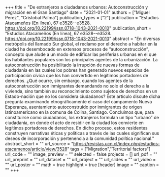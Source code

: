 +++
title = "De extranjeros a ciudadanos urbanos: Autoconstrucción y migración en el Gran Santiago"
date = "2021-01-01"
authors = ["Miguel Perez", "Cristobal Palma"]
publication_types = ["2"]
publication = "Estudios Atacameños (En línea), 67 e3528--e3528. https://doi.org/10.22199/issn.0718-1043-2021-0010"
publication_short = "Estudios Atacameños (En línea), 67 e3528--e3528. https://doi.org/10.22199/issn.0718-1043-2021-0010"
abstract = "En diversas metrópolis del llamado Sur global, el reclamo por el derecho a habitar en la ciudad ha desembocado en extensos procesos de “autoconstrucción”, concepto que alude a un modo de edificar las periferias urbanas en el que los habitantes populares son los principales agentes de la urbanización. La autoconstrucción ha posibilitado la irrupción de nuevas formas de ciudadanía en las cuales los pobres han generado nuevos espacios de participación cívica que los han convertido en legítimos portadores de derechos. ¿Qué ocurre, sin embargo, cuando los agentes de la autoconstrucción son inmigrantes demandando no solo el derecho a la vivienda, sino también su reconocimiento como sujetos de derechos en un Estado-nación que no los considera ciudadanos? Este artículo discute dicha pregunta examinando etnográficamente el caso del campamento Nueva Esperanza, asentamiento autoconstruido por inmigrantes de origen latinoamericano en la comuna de Colina, Santiago. Concluimos que, para constituirse como ciudadanos, los extranjeros formulan un tipo “urbano” de ciudadanía, en donde el acto de residir en la ciudad los convierte en legítimos portadores de derechos. En dicho proceso, estos residentes construyen narrativas éticas y políticas a través de las cuales significan sus deseos de incorporación y pertenencia a la comunidad política nacional."
abstract_short = ""
url_source = "https://revistas.ucn.cl/index.php/estudios-atacamenos/article/view/3528"
tags = ["Migration","Territorial factors"]
url_code = ""
image_preview = ""
selected = false
projects = []
url_pdf = ""
url_preprint = ""
url_dataset = ""
url_project = ""
url_slides = ""
url_video = ""
url_poster = ""
math = true
highlight = true
[header]
image = ""
caption = ""
+++
